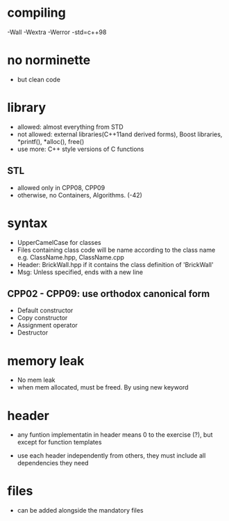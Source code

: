 # compiling
-Wall -Wextra -Werror -std=c++98

# no norminette
- but clean code

# library
- allowed: almost everything from STD
- not allowed: external libraries(C++11and derived forms), Boost libraries, *printf(), *alloc(), free()
- use more: C++ style versions of C functions

## STL
- allowed only in CPP08, CPP09
- otherwise, no Containers, Algorithms. (-42)

# syntax
- UpperCamelCase for classes
- Files containing class code will be name according to the class name
e.g. ClassName.hpp, ClassName.cpp
- Header: BrickWall.hpp if it contains the class definition of 'BrickWall'
- Msg: Unless specified, ends with a new line

## CPP02 - CPP09: use orthodox canonical form
- Default constructor
- Copy constructor
- Assignment operator
- Destructor

# memory leak
- No mem leak
- when mem allocated, must be freed. By using new keyword


# header
- any funtion implementatin in header means 0 to the exercise (?), but except for function templates

- use each header independently from others, they must include all dependencies they need

# files
- can be added alongside the mandatory files


